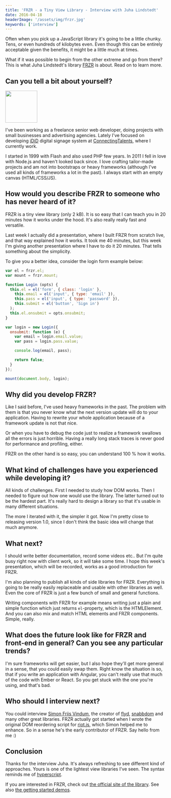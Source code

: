 ```yaml
---
title: 'FRZR - a Tiny View Library - Interview with Juha Lindstedt'
date: 2016-04-18
headerImage: '/assets/img/frzr.jpg'
keywords: ['interview']
---
```


Often when you pick up a JavaScript library it's going to be a little chunky. Tens, or even hundreds of kilobytes even. Even though this can be entirely acceptable given the benefits, it might be a little much at times.

What if it was possible to begin from the other extreme and go from there? This is what Juha Lindstedt's library [FRZR](https://frzr.js.org) is about. Read on to learn more.

## Can you tell a bit about yourself?

<p>
<span class="author">
  <img src="https://www.gravatar.com/avatar/46846cd7fc5658dbae2c7a8998b394dc?s=200" alt"Juha Lindstedt" class='author' width='100' height='100' />
</span>

I've been working as a freelance senior web developer, doing projects with small businesses and advertising agencies. Lately I've focused on developing [iDiD](http://www.idid.fi) digital signage system at [ConnectingTalents](http://www.talents.fi), where I currently work.
</p>

I started in 1999 with Flash and also used PHP few years. In 2011 I fell in love with Node.js and haven't looked back since. I love crafting tailor-made projects and am not into bootstraps or heavy frameworks (although I've used all kinds of frameworks a lot in the past). I always start with an empty canvas (HTML/CSS/JS).

## How would you describe FRZR to someone who has never heard of it?

FRZR is a tiny view library (only 2 kB). It is so easy that I can teach you in 20 minutes how it works under the hood. It's also really really fast and versatile.

Last week I actually did a presentation, where I built FRZR from scratch live, and that way explained how it works. It took me 40 minutes, but this week I'm giving another presentation where I have to do it 20 minutes. That tells something about the simplicity.

To give you a better idea, consider the login form example below:

```javascript
var el = frzr.el;
var mount = frzr.mount;

function Login (opts) {
  this.el = el('form', { class: 'login' },
    this.email = el('input', { type: 'email' }),
    this.pass = el('input', { type: 'password' }),
    this.submit = el('button', 'Sign in')
  );
  this.el.onsubmit = opts.onsubmit;
}

var login = new Login({
  onsubmit: function (e) {
    var email = login.email.value;
    var pass = login.pass.value;

    console.log(email, pass);

    return false;
  }
});

mount(document.body, login);
```

## Why did you develop FRZR?

Like I said before, I've used heavy frameworks in the past. The problem with them is that you never know what the next version update will do to your application. Having to rewrite your whole application because of a framework update is not that nice.

Or when you have to debug the code just to realize a framework swallows all the errors is just horrible. Having a really long stack traces is never good for performance and profiling, either.

FRZR on the other hand is so easy, you can understand 100 % how it works.

## What kind of challenges have you experienced while developing it?

All kinds of challenges. First I needed to study how DOM works. Then I needed to figure out how one would use the library. The latter turned out to be the hardest part. It's really hard to design a library so that it's usable in many different situations.

The more I iterated with it, the simpler it got. Now I'm pretty close to releasing version 1.0, since I don't think the basic idea will change that much anymore.

## What next?

I should write better documentation, record some videos etc.. But I'm quite busy right now with client work, so it will take some time. I hope this week's presentation, which will be recorded, works as a good introduction for FRZR.

I'm also planning to publish all kinds of side libraries for FRZR. Everything is going to be really easily replaceable and usable with other libraries as well. Even the core of FRZR is just a few bunch of small and general functions.

Writing components with FRZR for example means writing just a plain and simple function which just returns `el`-property, which is the HTMLElement. And you can also mix and match HTML elements and FRZR components. Simple, really.

## What does the future look like for FRZR and front-end in general? Can you see any particular trends?

I'm sure frameworks will get easier, but I also hope they'll get more general in a sense, that you could easily swap them. Right know the situation is so, that if you write an application with Angular, you can't really use that much of the code with Ember or React. So you get stuck with the one you're using, and that's bad.

## Who should I interview next?

You could interview [Simon Friis Vindum](https://github.com/paldepind), the creator of [flyd](https://github.com/paldepind/flyd), [snabbdom](https://github.com/paldepind/snabbdom) and many other great libraries. FRZR actually got started when I wrote the original DOM reordering script for [riot.js](http://riotjs.com), which Simon helped me to enhance. So in a sense he's the early contributor of FRZR. Say hello from me :)

## Conclusion

Thanks for the interview Juha. It's always refreshing to see different kind of approaches. Yours is one of the lightest view libraries I've seen. The syntax reminds me of [hyperscript](https://github.com/dominictarr/hyperscript).

If you are interested in FRZR, check out [the official site of the library](https://frzr.js.org). See also [the getting started demos](https://codepen.io/collection/XKwVMG/).
